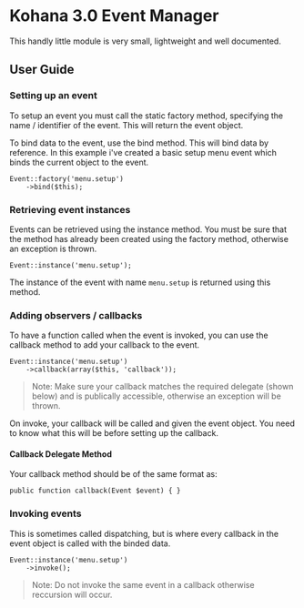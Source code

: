 # Kohana 3.0 Event Manager

This handly little module is very small, lightweight and well documented.

## User Guide

### Setting up an event

To setup an event you must call the static factory method, specifying the name / identifier of the event. This will return the event object.

To bind data to the event, use the bind method. This will bind data by reference. In this example i've created a basic setup menu event which binds the current object to the event.

	Event::factory('menu.setup')
		->bind($this);

### Retrieving event instances

Events can be retrieved using the instance method. You must be sure that the method has already been created using the factory method, otherwise an exception is thrown.

	Event::instance('menu.setup');

The instance of the event with name `menu.setup` is returned using this method.

### Adding observers / callbacks

To have a function called when the event is invoked, you can use the callback method to add your callback to the event.

	Event::instance('menu.setup')
		->callback(array($this, 'callback'));

> Note: Make sure your callback matches the required delegate (shown below) and is publically accessible, otherwise an exception will be thrown.

On invoke, your callback will be called and given the event object. You need to know what this will be before setting up the callback.

#### Callback Delegate Method

Your callback method should be of the same format as:

	public function callback(Event $event) { }

### Invoking events

This is sometimes called dispatching, but is where every callback in the event object is called with the binded data.

	Event::instance('menu.setup')
		->invoke();

> Note: Do not invoke the same event in a callback otherwise reccursion will occur.